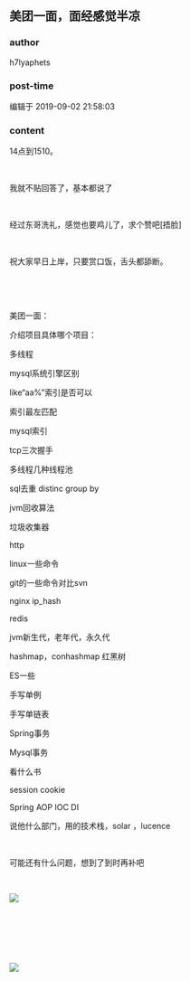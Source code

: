 ## 美团一面，面经感觉半凉
### author 
h7lyaphets
### post-time 

编辑于  2019-09-02 21:58:03
### content 
<div class="post-topic-des nc-post-content">
 <p>
  14点到1510。
 </p>
 <p>
  <br/>
 </p>
 <p>
  我就不贴回答了，基本都说了
 </p>
 <p>
  <br/>
 </p>
 <p>
  经过东哥洗礼，感觉也要鸡儿了，求个赞吧[捂脸]
 </p>
 <p>
  <br/>
 </p>
 <p>
  祝大家早日上岸，只要赏口饭，舌头都舔断。
 </p>
 <p>
  <br/>
 </p>
 <p>
  <br/>
 </p>
 <p>
  美团一面：
 </p>
 <p>
  介绍项目具体哪个项目：
 </p>
 <p>
  多线程
 </p>
 <p>
  mysql系统引擎区别
 </p>
 <p>
  like“aa%”索引是否可以
 </p>
 <p>
  索引最左匹配
 </p>
 <p>
  mysql索引
 </p>
 <p>
  tcp三次握手
 </p>
 <p>
  多线程几种线程池
 </p>
 <p>
  sql去重 distinc group by
 </p>
 <p>
  jvm回收算法
 </p>
 <p>
  垃圾收集器
 </p>
 <p>
  http
 </p>
 <p>
  linux一些命令
 </p>
 <p>
  git的一些命令对比svn
 </p>
 <p>
  nginx ip_hash
 </p>
 <p>
  redis
 </p>
 <p>
  jvm新生代，老年代，永久代
 </p>
 <p>
  hashmap，conhashmap 红黑树
 </p>
 <p>
  ES一些
 </p>
 <p>
  手写单例
 </p>
 <p>
  手写单链表
 </p>
 <p>
  Spring事务
 </p>
 <p>
  Mysql事务
 </p>
 <p>
  看什么书
 </p>
 <p>
  session cookie
 </p>
 <p>
  Spring AOP IOC DI
 </p>
 <p>
  说他什么部门，用的技术栈，solar ，lucence
 </p>
 <p>
  <br/>
 </p>
 <p>
  可能还有什么问题，想到了到时再补吧
 </p>
 <p>
  <br/>
 </p>
 <p>
  <img src="https://uploadfiles.nowcoder.com/images/20190902/4203274_1567432422502_E7C6D8584BD7B1C391DE52F94A71473C"/>
 </p>
 <p>
  <br/>
 </p>
 <p>
  <br/>
 </p>
 <p>
  <br/>
 </p>
 <p>
  <img src="https://uploadfiles.nowcoder.com/images/20190902/4203274_1567432435244_1EF4E56B700AA96A8612FC635E2E33BB"/>
 </p>
 <p>
  <br/>
 </p>
</div>

